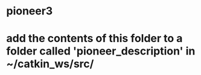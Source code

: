 # pioneer3
# add the contents of this folder to a folder called 'pioneer_description' in ~/catkin_ws/src/
